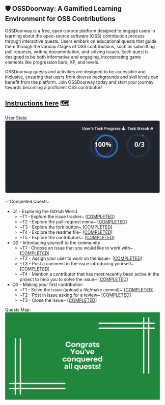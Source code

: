 ## 🛡️ OSSDoorway: A Gamified Learning Environment for OSS Contributions

OSSDoorway is a free, open-source platform designed to engage users in learning about the open-source software (OSS) contribution process through interactive quests. Users embark on educational quests that guide them through the various stages of OSS contributions, such as submitting pull requests, writing documentation, and solving issues. Each quest is designed to be both informative and engaging, incorporating game elements like progression bars, XP, and levels.

OSSDoorway quests and activities are designed to be accessible and inclusive, ensuring that users from diverse backgrounds and skill levels can benefit from the platform. Join OSSDoorway today and start your journey towards becoming a proficient OSS contributor!

**[Instructions here](https://github.com/caiton1/OSS-Doorway/blob/main/instructions.md)** 🗺️
---

User Stats:<br>
  ![User Draft Stats](/userCards/draft-1728943980202.svg?)

✅ Completed Quests: 
  - Q1 - Exploring the GitHub World
    - ~T1 - Explore the issue tracker~ [[COMPLETED](https://github.com/kkarissa/OSS-Test/issues/21)]
    - ~T2 - Explore the pull-request menu~ [[COMPLETED](https://github.com/kkarissa/OSS-Test/issues/22)]
    - ~T3 - Explore the fork button~ [[COMPLETED](https://github.com/kkarissa/OSS-Test/issues/23)]
    - ~T4 - Explore the readme file~ [[COMPLETED](https://github.com/kkarissa/OSS-Test/issues/24)]
    - ~T5 - Explore the contributors~ [[COMPLETED](https://github.com/kkarissa/OSS-Test/issues/25)]
  - Q2 - Introducing yourself to the community
    - ~T1 - Choose an issue that you would like to work with~ [[COMPLETED](https://github.com/kkarissa/OSS-Test/issues/26)]
    - ~T2 - Assign your user to work on the issue~ [[COMPLETED](https://github.com/kkarissa/OSS-Test/issues/27)]
    - ~T3 - Post a comment in the issue introducing yourself~ [[COMPLETED](https://github.com/kkarissa/OSS-Test/issues/28)]
    - ~T4 - Mention a contributor that has most recently been active in the project to help you to solve the issue~ [[COMPLETED](https://github.com/kkarissa/OSS-Test/issues/29)]
  - Q3 - Making your first contribution
    - ~T1 - Solve the issue (upload a file/make commit)~ [[COMPLETED](https://github.com/kkarissa/OSS-Test/issues/30)]
    - ~T2 - Post in issue asking for a review~ [[COMPLETED](https://github.com/kkarissa/OSS-Test/issues/31)]
    - ~T3 - Close the issue~ [[COMPLETED](https://github.com/kkarissa/OSS-Test/issues/32)]

Quests Map:
![Quest Map](https://github.com/RESHAPELab/OSS-Doorway/blob/main/map/F.png)